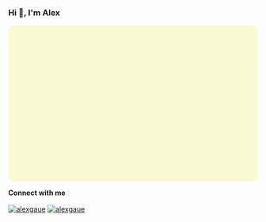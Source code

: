 ### Hi 👋, I'm Alex

<a href="https://github.com/alexgaue">
  <img align="center" src="./assets/badge.svg" />
</a>

**Connect with me**
<p align="left">
<a href="https://www.linkedin.com/in/alexander-aue/" target="_blank"><img align="center" src="https://raw.githubusercontent.com/rahuldkjain/github-profile-readme-generator/master/src/images/icons/Social/linked-in-alt.svg" alt="alexgaue" height="30" width="40" /></a>
<a href="https://www.instagram.com/alex.aue/" target="_blank"><img align="center" src="https://raw.githubusercontent.com/rahuldkjain/github-profile-readme-generator/master/src/images/icons/Social/instagram.svg" alt="alexgaue" height="30" width="40" /></a>
